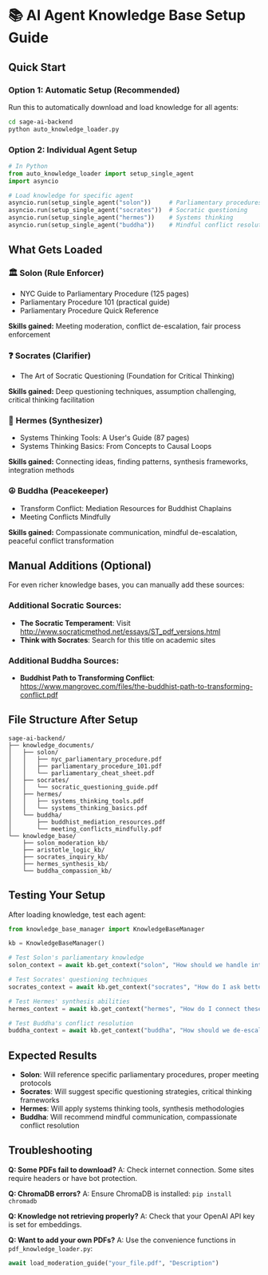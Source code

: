 # 📚 AI Agent Knowledge Base Setup Guide

## Quick Start

### Option 1: Automatic Setup (Recommended)
Run this to automatically download and load knowledge for all agents:

```bash
cd sage-ai-backend
python auto_knowledge_loader.py
```

### Option 2: Individual Agent Setup
```python
# In Python
from auto_knowledge_loader import setup_single_agent
import asyncio

# Load knowledge for specific agent
asyncio.run(setup_single_agent("solon"))     # Parliamentary procedures
asyncio.run(setup_single_agent("socrates"))  # Socratic questioning
asyncio.run(setup_single_agent("hermes"))    # Systems thinking
asyncio.run(setup_single_agent("buddha"))    # Mindful conflict resolution
```

## What Gets Loaded

### 🏛️ **Solon (Rule Enforcer)**
- NYC Guide to Parliamentary Procedure (125 pages)
- Parliamentary Procedure 101 (practical guide)
- Parliamentary Procedure Quick Reference

**Skills gained:** Meeting moderation, conflict de-escalation, fair process enforcement

### ❓ **Socrates (Clarifier)** 
- The Art of Socratic Questioning (Foundation for Critical Thinking)

**Skills gained:** Deep questioning techniques, assumption challenging, critical thinking facilitation

### 🌉 **Hermes (Synthesizer)**
- Systems Thinking Tools: A User's Guide (87 pages)
- Systems Thinking Basics: From Concepts to Causal Loops

**Skills gained:** Connecting ideas, finding patterns, synthesis frameworks, integration methods

### ☮️ **Buddha (Peacekeeper)**
- Transform Conflict: Mediation Resources for Buddhist Chaplains
- Meeting Conflicts Mindfully

**Skills gained:** Compassionate communication, mindful de-escalation, peaceful conflict transformation

## Manual Additions (Optional)

For even richer knowledge bases, you can manually add these sources:

### Additional Socratic Sources:
- **The Socratic Temperament**: Visit http://www.socraticmethod.net/essays/ST_pdf_versions.html
- **Think with Socrates**: Search for this title on academic sites

### Additional Buddha Sources:
- **Buddhist Path to Transforming Conflict**: https://www.mangrovec.com/files/the-buddhist-path-to-transforming-conflict.pdf

## File Structure After Setup

```
sage-ai-backend/
├── knowledge_documents/
│   ├── solon/
│   │   ├── nyc_parliamentary_procedure.pdf
│   │   ├── parliamentary_procedure_101.pdf
│   │   └── parliamentary_cheat_sheet.pdf
│   ├── socrates/
│   │   └── socratic_questioning_guide.pdf
│   ├── hermes/
│   │   ├── systems_thinking_tools.pdf
│   │   └── systems_thinking_basics.pdf
│   └── buddha/
│       ├── buddhist_mediation_resources.pdf
│       └── meeting_conflicts_mindfully.pdf
└── knowledge_base/
    ├── solon_moderation_kb/
    ├── aristotle_logic_kb/
    ├── socrates_inquiry_kb/
    ├── hermes_synthesis_kb/
    └── buddha_compassion_kb/
```

## Testing Your Setup

After loading knowledge, test each agent:

```python
from knowledge_base_manager import KnowledgeBaseManager

kb = KnowledgeBaseManager()

# Test Solon's parliamentary knowledge
solon_context = await kb.get_context("solon", "How should we handle interruptions during debate?")

# Test Socrates' questioning techniques  
socrates_context = await kb.get_context("socrates", "How do I ask better questions?")

# Test Hermes' synthesis abilities
hermes_context = await kb.get_context("hermes", "How do I connect these opposing viewpoints?")

# Test Buddha's conflict resolution
buddha_context = await kb.get_context("buddha", "How should we de-escalate this heated argument?")
```

## Expected Results

- **Solon**: Will reference specific parliamentary procedures, proper meeting protocols
- **Socrates**: Will suggest specific questioning strategies, critical thinking frameworks  
- **Hermes**: Will apply systems thinking tools, synthesis methodologies
- **Buddha**: Will recommend mindful communication, compassionate conflict resolution

## Troubleshooting

**Q: Some PDFs fail to download?**
A: Check internet connection. Some sites require headers or have bot protection.

**Q: ChromaDB errors?**
A: Ensure ChromaDB is installed: `pip install chromadb`

**Q: Knowledge not retrieving properly?**
A: Check that your OpenAI API key is set for embeddings.

**Q: Want to add your own PDFs?**
A: Use the convenience functions in `pdf_knowledge_loader.py`:
```python
await load_moderation_guide("your_file.pdf", "Description")
``` 